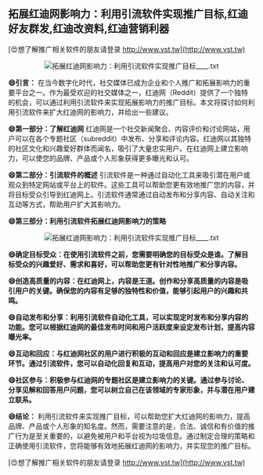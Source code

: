 ## **拓展红迪网影响力：利用引流软件实现推广目标,红迪好友群发,红迪改资料,红迪营销利器**

[😍想了解推广相关软件的朋友请登录 http://www.vst.tw](http://www.vst.tw)

 <center><img src="https://vst.tw/MP4/tuiguang/png/6.png" alt="拓展红迪网影响力：利用引流软件实现推广目标____.txt"></center>

**😄引言：**
在当今数字化时代，社交媒体已成为企业和个人推广和拓展影响力的重要平台之一。作为最受欢迎的社交媒体之一，红迪网（Reddit）提供了一个独特的机会，可以通过利用引流软件来实现拓展影响力的推广目标。本文将探讨如何利用引流软件来扩大红迪网的影响力，并给出一些建议。

**😄第一部分：了解红迪网**
红迪网是一个社交新闻聚合、内容评价和讨论网站，用户可以在各个专题社区（subreddit）中发布、分享和评论内容。红迪网以其独特的社区文化和兴趣爱好群体而闻名，吸引了大量忠实用户。在红迪网上建立影响力，可以使您的品牌、产品或个人形象获得更多曝光和认可。

**😄第二部分：引流软件的概述**
引流软件是一种通过自动化工具来吸引潜在用户或观众到特定网站或平台上的软件。这些工具可以帮助您更有效地推广您的内容，并将目标受众引导到红迪网上。引流软件通常通过自动发布和分享内容、自动关注和互动等方式，帮助用户扩大其影响力。

**😄第三部分：利用引流软件拓展红迪网影响力的策略**

 <center><img src="https://vst.tw/MP4/tuiguang/png/2.png" alt="拓展红迪网影响力：利用引流软件实现推广目标____.txt"></center>

**😄确定目标受众：在使用引流软件之前，您需要明确您的目标受众是谁。了解目标受众的兴趣爱好、需求和喜好，可以帮助您更有针对性地推广和分享内容。**

**😄创造高质量的内容：在红迪网上，内容是王道。创作和分享高质量的内容是吸引用户的关键。确保您的内容有足够的独特性和价值，能够引起用户的兴趣和共鸣。**

**😄自动发布和分享：利用引流软件自动化工具，可以实现定时发布和分享内容的功能。您可以根据红迪网的最佳发布时间和用户活跃度来设定发布计划，提高内容曝光率。**

**😄互动和回应：与红迪网社区的用户进行积极的互动和回应是建立影响力的重要环节。通过引流软件，您可以自动化回复和互动，提高用户对您的关注和认可度。**

**😄社区参与：积极参与红迪网的专题社区是建立影响力的关键。通过参与讨论、分享见解和回答用户问题，您可以树立自己在该领域的专家形象，并与潜在用户建立联系。**

**😄结论：**
利用引流软件来实现推广目标，可以帮助您扩大红迪网的影响力，提高品牌、产品或个人形象的知名度。然而，需要注意的是，合法、诚信和有价值的推广行为是至关重要的，以避免被用户和平台视为垃圾信息。通过制定合理的策略和正确使用引流软件，您将能够有效地拓展红迪网的影响力，并实现您的推广目标。

[😍想了解推广相关软件的朋友请登录 http://www.vst.tw](http://www.vst.tw)



